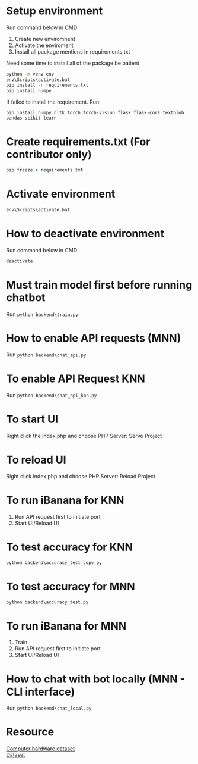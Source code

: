 # Setup environment

Run command below in CMD
1. Create new enviromnent
2. Activate the enviroment
3. Install all package mentions in requirements.txt <br>

Need some time to install all of the package be patient

```cmd
python -m venv env
env\Scripts\activate.bat  
pip install -r requirements.txt
pip install numpy
```
If failed to install the requirement. Run:
```
pip install numpy nltk torch torch-vision flask flask-cors textblob pandas scikit-learn
```

# Create requirements.txt (For contributor only)
```cmd
pip freeze > requirements.txt
```

# Activate environment

```cmd
env\Scripts\activate.bat  
```

# How to deactivate environment

Run command below in CMD

```cmd
deactivate
```

# Must train model first before running chatbot
Run ```python backend\train.py```

# How to enable API requests (MNN)
Run ```python backend\chat_api.py```

# To enable API Request KNN
Run ```python backend\chat_api_knn.py```

# To start UI
Right click the index.php and choose PHP Server: Serve Project

# To reload UI
Right click index.php and choose PHP Server: Reload Project

# To run iBanana for KNN
1. Run API request first to initiate port
2. Start UI/Reload UI

# To test accuracy for KNN
```python backend\accuracy_test_copy.py```

# To test accuracy for MNN
```python backend\accuracy_test.py```


# To run iBanana for MNN
1. Train 
2. Run API request first to initiate port
3. Start UI/Reload UI

# How to chat with bot locally (MNN - CLI interface)
Run ```python backend\chat_local.py```


# Resource
[Computer hardware dataset](https://www.kaggle.com/datasets/dilshaansandhu/general-computer-hardware-dataset/data) <br>
[Dataset](https://github.com/Thavarshan/nesbot/blob/main/intents.json#L2)